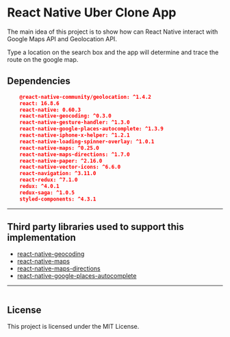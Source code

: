 # React Native Uber Clone App

The main idea of this project is to show how can React Native interact with Google Maps API and Geolocation API.

Type a location on the search box and the app will determine and trace the route on the google map.


## Dependencies
```json
    @react-native-community/geolocation: ^1.4.2
    react: 16.8.6
    react-native: 0.60.3
    react-native-geocoding: ^0.3.0
    react-native-gesture-handler: ^1.3.0
    react-native-google-places-autocomplete: ^1.3.9
    react-native-iphone-x-helper: ^1.2.1
    react-native-loading-spinner-overlay: ^1.0.1
    react-native-maps: ^0.25.0
    react-native-maps-directions: ^1.7.0
    react-native-paper: ^2.16.0
    react-native-vector-icons: ^6.6.0
    react-navigation: ^3.11.0
    react-redux: ^7.1.0
    redux: ^4.0.1
    redux-saga: ^1.0.5
    styled-components: ^4.3.1
```

---

## Third party libraries used to support this implementation

- [react-native-geocoding](https://github.com/marlove/react-native-geocoding)
- [react-native-maps](https://github.com/react-native-community/react-native-maps)
- [react-native-maps-directions](https://github.com/bramus/react-native-maps-directions)
- [react-native-google-places-autocomplete](https://github.com/FaridSafi/react-native-google-places-autocomplete)

---

<p align="center">
  <img src="">
</p>


## License

This project is licensed under the MIT License.
